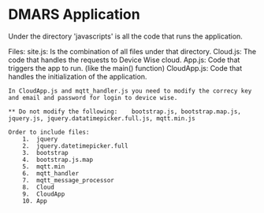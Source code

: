 # DMARS Application

Under the directory 'javascripts' is all the code that runs the application.

Files:
    site.js:        Is the combination of all files under that directory.
    Cloud.js:       The code that handles the requests to Device Wise cloud.
    App.js:         Code that triggers the app to run. (like the main() function)
    CloudApp.js:    Code that handles the initialization of the application.

    In CloudApp.js and mqtt_handler.js you need to modify the correcy key and email and password for login to device wise.

    ** Do not modify the following:    bootstrap.js, bootstrap.map.js, jquery.js, jquery.datatimepicker.full.js, mqtt.min.js

    Order to include files:
        1.  jquery
        2.  jquery.datetimepicker.full
        3.  bootstrap
        4.  bootstrap.js.map
        5.  mqtt.min
        6.  mqtt_handler
        7.  mqtt_message_processor
        8.  Cloud
        9.  CloudApp
        10. App